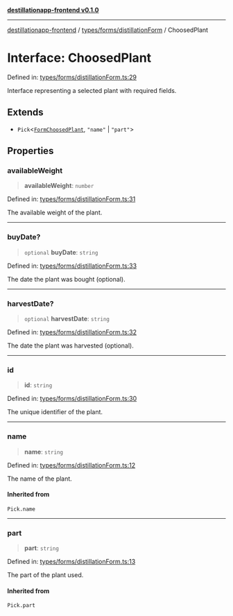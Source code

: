 [**destillationapp-frontend v0.1.0**](../../../../README.md)

***

[destillationapp-frontend](../../../../modules.md) / [types/forms/distillationForm](../README.md) / ChoosedPlant

# Interface: ChoosedPlant

Defined in: [types/forms/distillationForm.ts:29](https://github.com/DestillApp/main/blob/76aba95a5d8c1d9174ebde73d7b50f0ea64b491a/frontend/src/types/forms/distillationForm.ts#L29)

Interface representing a selected plant with required fields.

## Extends

- `Pick`\<[`FormChoosedPlant`](FormChoosedPlant.md), `"name"` \| `"part"`\>

## Properties

### availableWeight

> **availableWeight**: `number`

Defined in: [types/forms/distillationForm.ts:31](https://github.com/DestillApp/main/blob/76aba95a5d8c1d9174ebde73d7b50f0ea64b491a/frontend/src/types/forms/distillationForm.ts#L31)

The available weight of the plant.

***

### buyDate?

> `optional` **buyDate**: `string`

Defined in: [types/forms/distillationForm.ts:33](https://github.com/DestillApp/main/blob/76aba95a5d8c1d9174ebde73d7b50f0ea64b491a/frontend/src/types/forms/distillationForm.ts#L33)

The date the plant was bought (optional).

***

### harvestDate?

> `optional` **harvestDate**: `string`

Defined in: [types/forms/distillationForm.ts:32](https://github.com/DestillApp/main/blob/76aba95a5d8c1d9174ebde73d7b50f0ea64b491a/frontend/src/types/forms/distillationForm.ts#L32)

The date the plant was harvested (optional).

***

### id

> **id**: `string`

Defined in: [types/forms/distillationForm.ts:30](https://github.com/DestillApp/main/blob/76aba95a5d8c1d9174ebde73d7b50f0ea64b491a/frontend/src/types/forms/distillationForm.ts#L30)

The unique identifier of the plant.

***

### name

> **name**: `string`

Defined in: [types/forms/distillationForm.ts:12](https://github.com/DestillApp/main/blob/76aba95a5d8c1d9174ebde73d7b50f0ea64b491a/frontend/src/types/forms/distillationForm.ts#L12)

The name of the plant.

#### Inherited from

`Pick.name`

***

### part

> **part**: `string`

Defined in: [types/forms/distillationForm.ts:13](https://github.com/DestillApp/main/blob/76aba95a5d8c1d9174ebde73d7b50f0ea64b491a/frontend/src/types/forms/distillationForm.ts#L13)

The part of the plant used.

#### Inherited from

`Pick.part`
